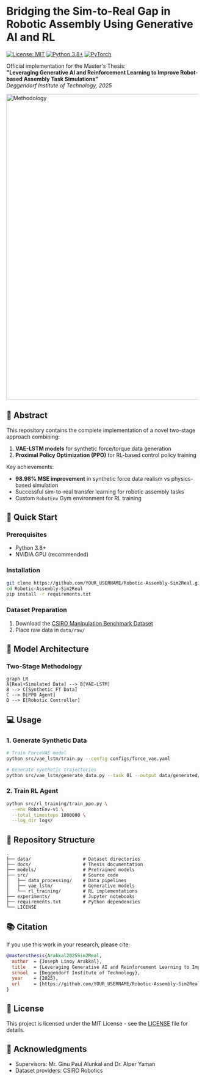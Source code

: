 # Bridging the Sim-to-Real Gap in Robotic Assembly Using Generative AI and RL

[![License: MIT](https://img.shields.io/badge/License-MIT-blue.svg)](https://opensource.org/licenses/MIT)
[![Python 3.8+](https://img.shields.io/badge/Python-3.8%2B-blue.svg)](https://www.python.org/)
[![PyTorch](https://img.shields.io/badge/PyTorch-1.12%2B-red.svg)](https://pytorch.org/)

Official implementation for the Master's Thesis:  
**"Leveraging Generative AI and Reinforcement Learning to Improve Robot-based Assembly Task Simulations"**  
*Deggendorf Institute of Technology, 2025*

<img src="docs/figures/methodology_flowchart.png" alt="Methodology" width="800"/>

## 📝 Abstract
This repository contains the complete implementation of a novel two-stage approach combining:
1. **VAE-LSTM models** for synthetic force/torque data generation
2. **Proximal Policy Optimization (PPO)** for RL-based control policy training

Key achievements:
- **98.98% MSE improvement** in synthetic force data realism vs physics-based simulation
- Successful sim-to-real transfer learning for robotic assembly tasks
- Custom `RobotEnv` Gym environment for RL training

## 🚀 Quick Start

### Prerequisites
- Python 3.8+
- NVIDIA GPU (recommended)

### Installation
```bash
git clone https://github.com/YOUR_USERNAME/Robotic-Assembly-Sim2Real.git
cd Robotic-Assembly-Sim2Real
pip install -r requirements.txt
```

### Dataset Preparation
1. Download the [CSIRO Manipulation Benchmark Dataset](https://example.com/dataset)
2. Place raw data in `data/raw/`

## 🧠 Model Architecture
### Two-Stage Methodology
```mermaid
graph LR
A[Real+Simulated Data] --> B[VAE-LSTM]
B --> C[Synthetic FT Data]
C --> D[PPO Agent]
D --> E[Robotic Controller]
```

## 💻 Usage
### 1. Generate Synthetic Data
```bash
# Train ForceVAE model
python src/vae_lstm/train.py --config configs/force_vae.yaml

# Generate synthetic trajectories
python src/vae_lstm/generate_data.py --task 01 --output data/generated/
```

### 2. Train RL Agent
```bash
python src/rl_training/train_ppo.py \
  --env RobotEnv-v1 \
  --total_timesteps 1000000 \
  --log_dir logs/
```

## 📂 Repository Structure
```
.
├── data/                   # Dataset directories
├── docs/                   # Thesis documentation
├── models/                 # Pretrained models
├── src/                    # Source code
│   ├── data_processing/    # Data pipelines
│   ├── vae_lstm/           # Generative models
│   └── rl_training/        # RL implementations
├── experiments/            # Jupyter notebooks
├── requirements.txt        # Python dependencies
└── LICENSE
```

## 📚 Citation
If you use this work in your research, please cite:
```bibtex
@mastersthesis{Arakkal2025Sim2Real,
  author  = {Joseph Linoy Arakkal},
  title   = {Leveraging Generative AI and Reinforcement Learning to Improve Robot-based Assembly Task Simulations},
  school  = {Deggendorf Institute of Technology},
  year    = {2025},
  url     = {https://github.com/YOUR_USERNAME/Robotic-Assembly-Sim2Real}
}
```

## 📜 License
This project is licensed under the MIT License - see the [LICENSE](LICENSE) file for details.

## 🙏 Acknowledgments
- Supervisors: Mr. Ginu Paul Alunkal and Dr. Alper Yaman
- Dataset providers: CSIRO Robotics
